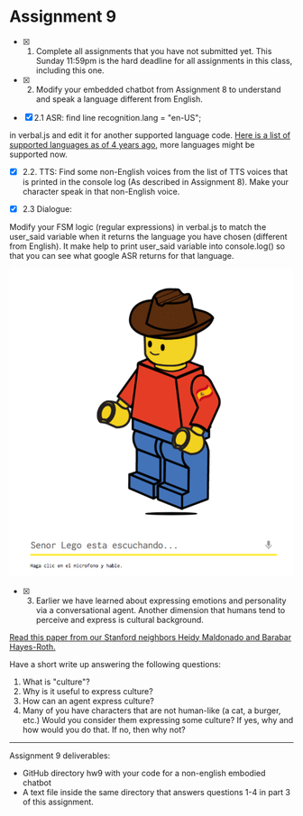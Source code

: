 # Assignment 9

- [x] 1. Complete all assignments that you have not submitted yet. This Sunday 11:59pm is the hard deadline for all assignments in this class, including this one.

- [x] 2. Modify your embedded chatbot from Assignment 8 to understand and speak a language different from English.

- [x] 2.1 ASR: find line 
      recognition.lang = "en-US";

in verbal.js and edit it for another supported language code. [Here is a list of supported languages as of 4 years ago](http://stackoverflow.com/a/14302134), more languages might be supported now.

- [x] 2.2. TTS:
      Find some non-English voices from the list of TTS voices that is printed in the console log (As described in Assignment 8). Make your character speak in that non-English voice. 

- [x] 2.3 Dialogue:

Modify your FSM logic (regular expressions) in verbal.js to match the user_said variable when it returns the language you have chosen (different from English). It make help to print user_said variable into console.log() so that you can see what google ASR returns for that language.

![demo.gif](https://github.com/linnnes/CI2017/blob/master/hw9/demo.gif)

- [x] 3. Earlier we have learned about expressing emotions and personality via a conversational agent. Another dimension that humans tend to perceive and express is cultural background. 

[Read this paper from our Stanford neighbors Heidy Maldonado and Barabar Hayes-Roth.](https://hci.stanford.edu/publications/2004/CrossCultBelievability0304/CrossCultBelievability0304.pdf)

Have a short write up answering the following questions:
1. What is "culture"?
2. Why is it useful to express culture?
3. How can an agent express culture?
4. Many of you have characters that are not human-like (a cat, a burger, etc.) Would you consider them expressing some culture? If yes, why and how would you do that. If no, then why not?

---

Assignment 9 deliverables:
- GitHub directory hw9 with your code for a non-english embodied chatbot
- A text file inside the same directory that answers questions 1-4 in part 3 of this assignment.





